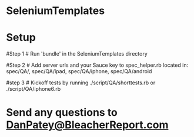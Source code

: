 SeleniumTemplates
=================
# Setup #

#Step 1 #
Run 'bundle' in the SeleniumTemplates directory

#Step 2 #
Add server urls and your Sauce key to spec_helper.rb located in: 
spec/QA/, spec/QA/ipad, spec/QA/iphone, spec/QA/android

#step 3 #
Kickoff tests by running ./script/QA/shorttests.rb or ./script/QA/iphone6.rb

# Send any questions to DanPatey@BleacherReport.com #
